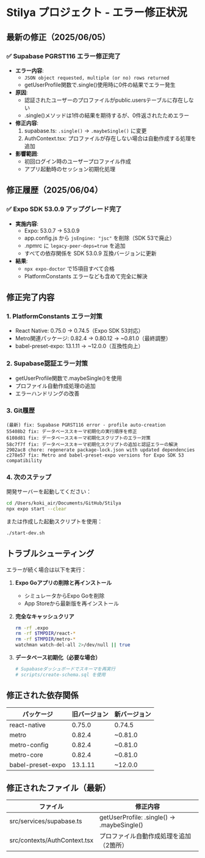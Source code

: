 # Stilya プロジェクト - エラー修正状況

## 最新の修正（2025/06/05）

### ✅ Supabase PGRST116 エラー修正完了
- **エラー内容**: 
  - `JSON object requested, multiple (or no) rows returned`
  - getUserProfile関数で.single()使用時に0件の結果でエラー発生
- **原因**:
  - 認証されたユーザーのプロファイルがpublic.usersテーブルに存在しない
  - .single()メソッドは1件の結果を期待するが、0件返されたためエラー
- **修正内容**:
  1. supabase.ts: `.single()` → `.maybeSingle()` に変更
  2. AuthContext.tsx: プロファイルが存在しない場合は自動作成する処理を追加
- **影響範囲**: 
  - 初回ログイン時のユーザープロファイル作成
  - アプリ起動時のセッション初期化処理

## 修正履歴（2025/06/04）

### ✅ Expo SDK 53.0.9 アップグレード完了
- **実施内容**:
  - Expo: 53.0.7 → 53.0.9
  - app.config.js から `jsEngine: "jsc"` を削除（SDK 53で廃止）
  - .npmrc に `legacy-peer-deps=true` を追加
  - すべての依存関係を SDK 53.0.9 互換バージョンに更新
- **結果**: 
  - `npx expo-doctor` で15項目すべて合格
  - PlatformConstants エラーなども含めて完全に解決

## 修正完了内容

### 1. PlatformConstants エラー対策
- React Native: 0.75.0 → 0.74.5（Expo SDK 53対応）
- Metro関連パッケージ: 0.82.4 → 0.80.12 → ~0.81.0（最終調整）
- babel-preset-expo: 13.1.11 → ~12.0.0（互換性向上）

### 2. Supabase認証エラー対策
- getUserProfile関数で.maybeSingle()を使用
- プロファイル自動作成処理の追加
- エラーハンドリングの改善

### 3. Git履歴
```
(最新) fix: Supabase PGRST116 error - profile auto-creation
55408b2 fix: データベーススキーマ初期化の実行順序を修正
6108d81 fix: データベーススキーマ初期化スクリプトのエラー対策
58c7f7f fix: データベーススキーマ初期化スクリプトの追加と認証エラーの解決
2902ac8 chore: regenerate package-lock.json with updated dependencies
c278e57 fix: Metro and babel-preset-expo versions for Expo SDK 53 compatibility
```

### 4. 次のステップ

開発サーバーを起動してください：
```bash
cd /Users/koki_air/Documents/GitHub/Stilya
npx expo start --clear
```

または作成した起動スクリプトを使用：
```bash
./start-dev.sh
```

## トラブルシューティング

エラーが続く場合は以下を実行：

1. **Expo Goアプリの削除と再インストール**
   - シミュレータからExpo Goを削除
   - App Storeから最新版を再インストール

2. **完全なキャッシュクリア**
   ```bash
   rm -rf .expo
   rm -rf $TMPDIR/react-*
   rm -rf $TMPDIR/metro-*
   watchman watch-del-all 2>/dev/null || true
   ```

3. **データベース初期化（必要な場合）**
   ```bash
   # Supabaseダッシュボードでスキーマを再実行
   # scripts/create-schema.sql を使用
   ```

## 修正された依存関係

| パッケージ | 旧バージョン | 新バージョン |
|-----------|------------|-------------|
| react-native | 0.75.0 | 0.74.5 |
| metro | 0.82.4 | ~0.81.0 |
| metro-config | 0.82.4 | ~0.81.0 |
| metro-core | 0.82.4 | ~0.81.0 |
| babel-preset-expo | 13.1.11 | ~12.0.0 |

## 修正されたファイル（最新）

| ファイル | 修正内容 |
|----------|----------|
| src/services/supabase.ts | getUserProfile: .single() → .maybeSingle() |
| src/contexts/AuthContext.tsx | プロファイル自動作成処理を追加（2箇所） |
